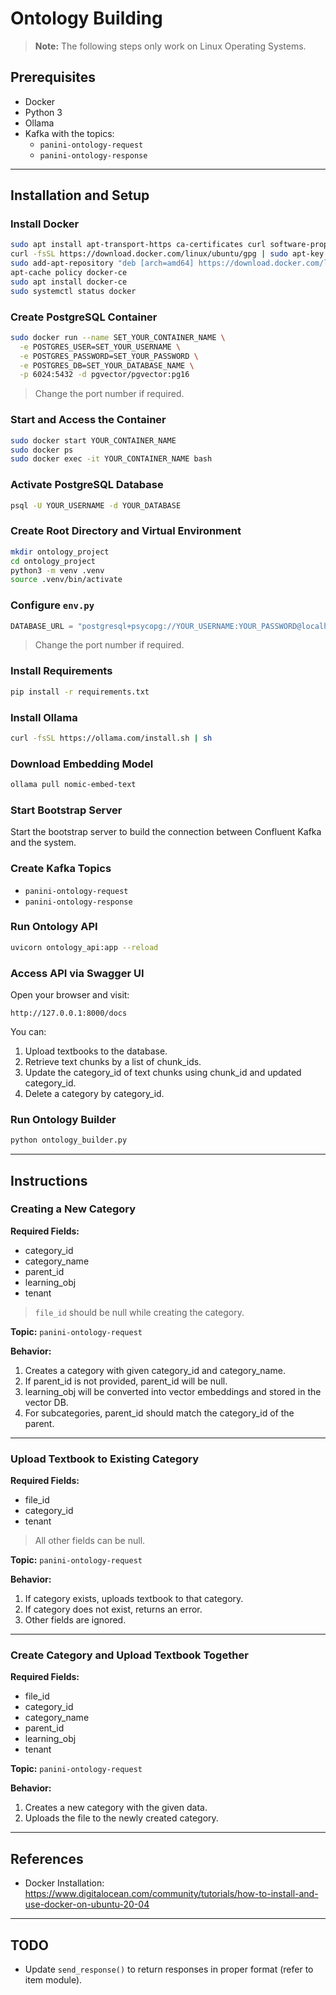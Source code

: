 # Ontology Building

> **Note:** The following steps only work on Linux Operating Systems.

## Prerequisites

- Docker
- Python 3
- Ollama
- Kafka with the topics:
  - `panini-ontology-request`
  - `panini-ontology-response`

---

## Installation and Setup

### Install Docker

```bash
sudo apt install apt-transport-https ca-certificates curl software-properties-common
curl -fsSL https://download.docker.com/linux/ubuntu/gpg | sudo apt-key add -
sudo add-apt-repository "deb [arch=amd64] https://download.docker.com/linux/ubuntu focal stable"
apt-cache policy docker-ce
sudo apt install docker-ce
sudo systemctl status docker
```

### Create PostgreSQL Container

```bash
sudo docker run --name SET_YOUR_CONTAINER_NAME \
  -e POSTGRES_USER=SET_YOUR_USERNAME \
  -e POSTGRES_PASSWORD=SET_YOUR_PASSWORD \
  -e POSTGRES_DB=SET_YOUR_DATABASE_NAME \
  -p 6024:5432 -d pgvector/pgvector:pg16
```

> Change the port number if required.

### Start and Access the Container

```bash
sudo docker start YOUR_CONTAINER_NAME
sudo docker ps
sudo docker exec -it YOUR_CONTAINER_NAME bash
```

### Activate PostgreSQL Database

```bash
psql -U YOUR_USERNAME -d YOUR_DATABASE
```

### Create Root Directory and Virtual Environment

```bash
mkdir ontology_project
cd ontology_project
python3 -m venv .venv
source .venv/bin/activate
```

### Configure `env.py`

```python
DATABASE_URL = "postgresql+psycopg://YOUR_USERNAME:YOUR_PASSWORD@localhost:6024/YOUR_DATABASE"
```

> Change the port number if required.

### Install Requirements

```bash
pip install -r requirements.txt
```

### Install Ollama

```bash
curl -fsSL https://ollama.com/install.sh | sh
```

### Download Embedding Model

```bash
ollama pull nomic-embed-text
```

### Start Bootstrap Server

Start the bootstrap server to build the connection between Confluent Kafka and the system.

### Create Kafka Topics

- `panini-ontology-request`
- `panini-ontology-response`

### Run Ontology API

```bash
uvicorn ontology_api:app --reload
```

### Access API via Swagger UI

Open your browser and visit:

```
http://127.0.0.1:8000/docs
```

You can:
1. Upload textbooks to the database.
2. Retrieve text chunks by a list of chunk_ids.
3. Update the category_id of text chunks using chunk_id and updated category_id.
4. Delete a category by category_id.

### Run Ontology Builder

```bash
python ontology_builder.py
```

---

## Instructions

### Creating a New Category

**Required Fields:**

- category_id
- category_name
- parent_id
- learning_obj
- tenant

> `file_id` should be null while creating the category.

**Topic:** `panini-ontology-request`

**Behavior:**

1. Creates a category with given category_id and category_name.
2. If parent_id is not provided, parent_id will be null.
3. learning_obj will be converted into vector embeddings and stored in the vector DB.
4. For subcategories, parent_id should match the category_id of the parent.

---

### Upload Textbook to Existing Category

**Required Fields:**

- file_id
- category_id
- tenant

> All other fields can be null.

**Topic:** `panini-ontology-request`

**Behavior:**

1. If category exists, uploads textbook to that category.
2. If category does not exist, returns an error.
3. Other fields are ignored.

---

### Create Category and Upload Textbook Together

**Required Fields:**

- file_id
- category_id
- category_name
- parent_id
- learning_obj
- tenant

**Topic:** `panini-ontology-request`

**Behavior:**

1. Creates a new category with the given data.
2. Uploads the file to the newly created category.

---

## References

- Docker Installation: https://www.digitalocean.com/community/tutorials/how-to-install-and-use-docker-on-ubuntu-20-04

---

## TODO

- Update `send_response()` to return responses in proper format (refer to item module).
